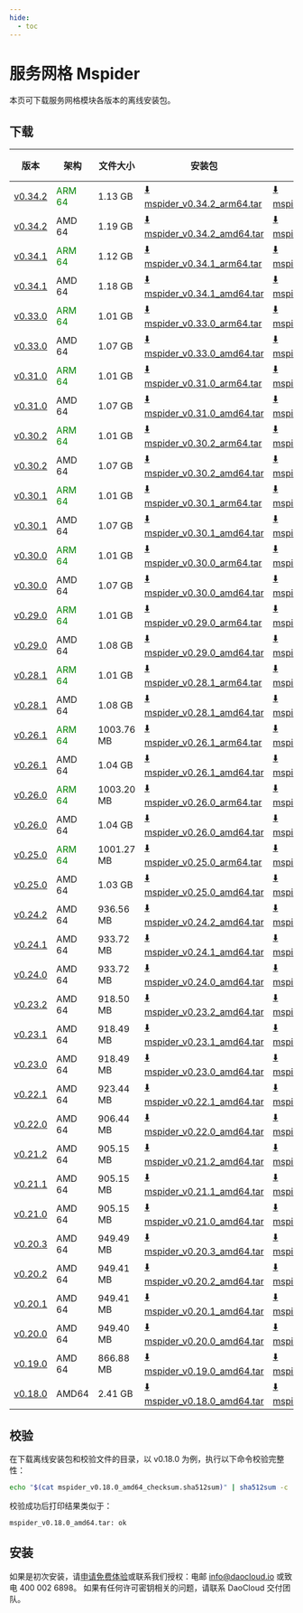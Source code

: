 ```yaml
---
hide:
  - toc
---
```


# 服务网格 Mspider

本页可下载服务网格模块各版本的离线安装包。

## 下载

| 版本 | 架构 | 文件大小 | 安装包 | 校验文件 | 更新日期 |
| ---- | --- | ------ | ------ | ------ | ------- |
| [v0.34.2](../../mspider/intro/release-notes.md) | <font color="green">ARM 64</font> | 1.13 GB | [:arrow_down: mspider_v0.34.2_arm64.tar](https://qiniu-download-public.daocloud.io/DaoCloud_Enterprise/mspider_v0.34.2_arm64.tar) | [:arrow_down: mspider_v0.34.2_arm64_checksum.sha512sum](https://qiniu-download-public.daocloud.io/DaoCloud_Enterprise/mspider_v0.34.2_arm64_checksum.sha512sum) | 2025-04-29 |
| [v0.34.2](../../mspider/intro/release-notes.md) | AMD 64 | 1.19 GB | [:arrow_down: mspider_v0.34.2_amd64.tar](https://qiniu-download-public.daocloud.io/DaoCloud_Enterprise/mspider_v0.34.2_amd64.tar) | [:arrow_down: mspider_v0.34.2_amd64_checksum.sha512sum](https://qiniu-download-public.daocloud.io/DaoCloud_Enterprise/mspider_v0.34.2_amd64_checksum.sha512sum) | 2025-04-29 |
| [v0.34.1](../../mspider/intro/release-notes.md) | <font color="green">ARM 64</font> | 1.12 GB | [:arrow_down: mspider_v0.34.1_arm64.tar](https://qiniu-download-public.daocloud.io/DaoCloud_Enterprise/mspider_v0.34.1_arm64.tar) | [:arrow_down: mspider_v0.34.1_arm64_checksum.sha512sum](https://qiniu-download-public.daocloud.io/DaoCloud_Enterprise/mspider_v0.34.1_arm64_checksum.sha512sum) | 2025-03-24 |
| [v0.34.1](../../mspider/intro/release-notes.md) | AMD 64 | 1.18 GB | [:arrow_down: mspider_v0.34.1_amd64.tar](https://qiniu-download-public.daocloud.io/DaoCloud_Enterprise/mspider_v0.34.1_amd64.tar) | [:arrow_down: mspider_v0.34.1_amd64_checksum.sha512sum](https://qiniu-download-public.daocloud.io/DaoCloud_Enterprise/mspider_v0.34.1_amd64_checksum.sha512sum) | 2025-03-24 |
| [v0.33.0](../../mspider/intro/release-notes.md) | <font color="green">ARM 64</font> | 1.01 GB | [:arrow_down: mspider_v0.33.0_arm64.tar](https://qiniu-download-public.daocloud.io/DaoCloud_Enterprise/mspider_v0.33.0_arm64.tar) | [:arrow_down: mspider_v0.33.0_arm64_checksum.sha512sum](https://qiniu-download-public.daocloud.io/DaoCloud_Enterprise/mspider_v0.33.0_arm64_checksum.sha512sum) | 2025-01-02 |
| [v0.33.0](../../mspider/intro/release-notes.md) | AMD 64 | 1.07 GB | [:arrow_down: mspider_v0.33.0_amd64.tar](https://qiniu-download-public.daocloud.io/DaoCloud_Enterprise/mspider_v0.33.0_amd64.tar) | [:arrow_down: mspider_v0.33.0_amd64_checksum.sha512sum](https://qiniu-download-public.daocloud.io/DaoCloud_Enterprise/mspider_v0.33.0_amd64_checksum.sha512sum) | 2025-01-02 |
| [v0.31.0](../../mspider/intro/release-notes.md) | <font color="green">ARM 64</font> | 1.01 GB | [:arrow_down: mspider_v0.31.0_arm64.tar](https://qiniu-download-public.daocloud.io/DaoCloud_Enterprise/mspider_v0.31.0_arm64.tar) | [:arrow_down: mspider_v0.31.0_arm64_checksum.sha512sum](https://qiniu-download-public.daocloud.io/DaoCloud_Enterprise/mspider_v0.31.0_arm64_checksum.sha512sum) | 2024-11-01 |
| [v0.31.0](../../mspider/intro/release-notes.md) | AMD 64 | 1.07 GB | [:arrow_down: mspider_v0.31.0_amd64.tar](https://qiniu-download-public.daocloud.io/DaoCloud_Enterprise/mspider_v0.31.0_amd64.tar) | [:arrow_down: mspider_v0.31.0_amd64_checksum.sha512sum](https://qiniu-download-public.daocloud.io/DaoCloud_Enterprise/mspider_v0.31.0_amd64_checksum.sha512sum) | 2024-11-01 |
| [v0.30.2](../../mspider/intro/release-notes.md) | <font color="green">ARM 64</font> | 1.01 GB | [:arrow_down: mspider_v0.30.2_arm64.tar](https://qiniu-download-public.daocloud.io/DaoCloud_Enterprise/mspider_v0.30.2_arm64.tar) | [:arrow_down: mspider_v0.30.2_arm64_checksum.sha512sum](https://qiniu-download-public.daocloud.io/DaoCloud_Enterprise/mspider_v0.30.2_arm64_checksum.sha512sum) | 2024-10-31 |
| [v0.30.2](../../mspider/intro/release-notes.md) | AMD 64 | 1.07 GB | [:arrow_down: mspider_v0.30.2_amd64.tar](https://qiniu-download-public.daocloud.io/DaoCloud_Enterprise/mspider_v0.30.2_amd64.tar) | [:arrow_down: mspider_v0.30.2_amd64_checksum.sha512sum](https://qiniu-download-public.daocloud.io/DaoCloud_Enterprise/mspider_v0.30.2_amd64_checksum.sha512sum) | 2024-10-31 |
| [v0.30.1](../../mspider/intro/release-notes.md) | <font color="green">ARM 64</font> | 1.01 GB | [:arrow_down: mspider_v0.30.1_arm64.tar](https://qiniu-download-public.daocloud.io/DaoCloud_Enterprise/mspider_v0.30.1_arm64.tar) | [:arrow_down: mspider_v0.30.1_arm64_checksum.sha512sum](https://qiniu-download-public.daocloud.io/DaoCloud_Enterprise/mspider_v0.30.1_arm64_checksum.sha512sum) | 2024-10-11 |
| [v0.30.1](../../mspider/intro/release-notes.md) | AMD 64 | 1.07 GB | [:arrow_down: mspider_v0.30.1_amd64.tar](https://qiniu-download-public.daocloud.io/DaoCloud_Enterprise/mspider_v0.30.1_amd64.tar) | [:arrow_down: mspider_v0.30.1_amd64_checksum.sha512sum](https://qiniu-download-public.daocloud.io/DaoCloud_Enterprise/mspider_v0.30.1_amd64_checksum.sha512sum) | 2024-10-11 |
| [v0.30.0](../../mspider/intro/release-notes.md) | <font color="green">ARM 64</font> | 1.01 GB | [:arrow_down: mspider_v0.30.0_arm64.tar](https://qiniu-download-public.daocloud.io/DaoCloud_Enterprise/mspider_v0.30.0_arm64.tar) | [:arrow_down: mspider_v0.30.0_arm64_checksum.sha512sum](https://qiniu-download-public.daocloud.io/DaoCloud_Enterprise/mspider_v0.30.0_arm64_checksum.sha512sum) | 2024-09-27 |
| [v0.30.0](../../mspider/intro/release-notes.md) | AMD 64 | 1.07 GB | [:arrow_down: mspider_v0.30.0_amd64.tar](https://qiniu-download-public.daocloud.io/DaoCloud_Enterprise/mspider_v0.30.0_amd64.tar) | [:arrow_down: mspider_v0.30.0_amd64_checksum.sha512sum](https://qiniu-download-public.daocloud.io/DaoCloud_Enterprise/mspider_v0.30.0_amd64_checksum.sha512sum) | 2024-09-27 |
| [v0.29.0](../../mspider/intro/release-notes.md) | <font color="green">ARM 64</font> | 1.01 GB | [:arrow_down: mspider_v0.29.0_arm64.tar](https://qiniu-download-public.daocloud.io/DaoCloud_Enterprise/mspider_v0.29.0_arm64.tar) | [:arrow_down: mspider_v0.29.0_arm64_checksum.sha512sum](https://qiniu-download-public.daocloud.io/DaoCloud_Enterprise/mspider_v0.29.0_arm64_checksum.sha512sum) | 2024-09-02 |
| [v0.29.0](../../mspider/intro/release-notes.md) | AMD 64 | 1.08 GB | [:arrow_down: mspider_v0.29.0_amd64.tar](https://qiniu-download-public.daocloud.io/DaoCloud_Enterprise/mspider_v0.29.0_amd64.tar) | [:arrow_down: mspider_v0.29.0_amd64_checksum.sha512sum](https://qiniu-download-public.daocloud.io/DaoCloud_Enterprise/mspider_v0.29.0_amd64_checksum.sha512sum) | 2024-09-02 |
| [v0.28.1](../../mspider/intro/release-notes.md) | <font color="green">ARM 64</font> | 1.01 GB | [:arrow_down: mspider_v0.28.1_arm64.tar](https://qiniu-download-public.daocloud.io/DaoCloud_Enterprise/mspider_v0.28.1_arm64.tar) | [:arrow_down: mspider_v0.28.1_arm64_checksum.sha512sum](https://qiniu-download-public.daocloud.io/DaoCloud_Enterprise/mspider_v0.28.1_arm64_checksum.sha512sum) | 2024-09-03 |
| [v0.28.1](../../mspider/intro/release-notes.md) | AMD 64 | 1.08 GB | [:arrow_down: mspider_v0.28.1_amd64.tar](https://qiniu-download-public.daocloud.io/DaoCloud_Enterprise/mspider_v0.28.1_amd64.tar) | [:arrow_down: mspider_v0.28.1_amd64_checksum.sha512sum](https://qiniu-download-public.daocloud.io/DaoCloud_Enterprise/mspider_v0.28.1_amd64_checksum.sha512sum) | 2024-09-03 |
| [v0.26.1](../../mspider/intro/release-notes.md) | <font color="green">ARM 64</font> | 1003.76 MB | [:arrow_down: mspider_v0.26.1_arm64.tar](https://qiniu-download-public.daocloud.io/DaoCloud_Enterprise/mspider_v0.26.1_arm64.tar) | [:arrow_down: mspider_v0.26.1_arm64_checksum.sha512sum](https://qiniu-download-public.daocloud.io/DaoCloud_Enterprise/mspider_v0.26.1_arm64_checksum.sha512sum) | 2024-08-02 |
| [v0.26.1](../../mspider/intro/release-notes.md) | AMD 64 | 1.04 GB | [:arrow_down: mspider_v0.26.1_amd64.tar](https://qiniu-download-public.daocloud.io/DaoCloud_Enterprise/mspider_v0.26.1_amd64.tar) | [:arrow_down: mspider_v0.26.1_amd64_checksum.sha512sum](https://qiniu-download-public.daocloud.io/DaoCloud_Enterprise/mspider_v0.26.1_amd64_checksum.sha512sum) | 2024-08-02 |
| [v0.26.0](../../mspider/intro/release-notes.md) | <font color="green">ARM 64</font> | 1003.20 MB | [:arrow_down: mspider_v0.26.0_arm64.tar](https://qiniu-download-public.daocloud.io/DaoCloud_Enterprise/mspider_v0.26.0_arm64.tar) | [:arrow_down: mspider_v0.26.0_arm64_checksum.sha512sum](https://qiniu-download-public.daocloud.io/DaoCloud_Enterprise/mspider_v0.26.0_arm64_checksum.sha512sum) | 2024-06-03 |
| [v0.26.0](../../mspider/intro/release-notes.md) | AMD 64 | 1.04 GB | [:arrow_down: mspider_v0.26.0_amd64.tar](https://qiniu-download-public.daocloud.io/DaoCloud_Enterprise/mspider_v0.26.0_amd64.tar) | [:arrow_down: mspider_v0.26.0_amd64_checksum.sha512sum](https://qiniu-download-public.daocloud.io/DaoCloud_Enterprise/mspider_v0.26.0_amd64_checksum.sha512sum) | 2024-06-03 |
| [v0.25.0](../../mspider/intro/release-notes.md) | <font color="green">ARM 64</font> | 1001.27 MB | [:arrow_down: mspider_v0.25.0_arm64.tar](https://qiniu-download-public.daocloud.io/DaoCloud_Enterprise/mspider_v0.25.0_arm64.tar) | [:arrow_down: mspider_v0.25.0_arm64_checksum.sha512sum](https://qiniu-download-public.daocloud.io/DaoCloud_Enterprise/mspider_v0.25.0_arm64_checksum.sha512sum) | 2024-04-30 |
| [v0.25.0](../../mspider/intro/release-notes.md) | AMD 64 | 1.03 GB | [:arrow_down: mspider_v0.25.0_amd64.tar](https://qiniu-download-public.daocloud.io/DaoCloud_Enterprise/mspider_v0.25.0_amd64.tar) | [:arrow_down: mspider_v0.25.0_amd64_checksum.sha512sum](https://qiniu-download-public.daocloud.io/DaoCloud_Enterprise/mspider_v0.25.0_amd64_checksum.sha512sum) | 2024-04-30 |
| [v0.24.2](../../mspider/intro/release-notes.md) | AMD 64 | 936.56 MB | [:arrow_down: mspider_v0.24.2_amd64.tar](https://qiniu-download-public.daocloud.io/DaoCloud_Enterprise/mspider_v0.24.2_amd64.tar) | [:arrow_down: mspider_v0.24.2_amd64_checksum.sha512sum](https://qiniu-download-public.daocloud.io/DaoCloud_Enterprise/mspider_v0.24.2_amd64_checksum.sha512sum) | 2024-04-17 |
| [v0.24.1](../../mspider/intro/release-notes.md) | AMD 64 | 933.72 MB | [:arrow_down: mspider_v0.24.1_amd64.tar](https://qiniu-download-public.daocloud.io/DaoCloud_Enterprise/mspider_v0.24.1_amd64.tar) | [:arrow_down: mspider_v0.24.1_amd64_checksum.sha512sum](https://qiniu-download-public.daocloud.io/DaoCloud_Enterprise/mspider_v0.24.1_amd64_checksum.sha512sum) | 2024-04-01 |
| [v0.24.0](../../mspider/intro/release-notes.md) | AMD 64 | 933.72 MB | [:arrow_down: mspider_v0.24.0_amd64.tar](https://qiniu-download-public.daocloud.io/DaoCloud_Enterprise/mspider_v0.24.0_amd64.tar) | [:arrow_down: mspider_v0.24.0_amd64_checksum.sha512sum](https://qiniu-download-public.daocloud.io/DaoCloud_Enterprise/mspider_v0.24.0_amd64_checksum.sha512sum) | 2024-04-01 |
| [v0.23.2](../../mspider/intro/release-notes.md) | AMD 64 | 918.50 MB | [:arrow_down: mspider_v0.23.2_amd64.tar](https://qiniu-download-public.daocloud.io/DaoCloud_Enterprise/mspider_v0.23.2_amd64.tar) | [:arrow_down: mspider_v0.23.2_amd64_checksum.sha512sum](https://qiniu-download-public.daocloud.io/DaoCloud_Enterprise/mspider_v0.23.2_amd64_checksum.sha512sum) | 2024-03-20 |
| [v0.23.1](../../mspider/intro/release-notes.md) | AMD 64 | 918.49 MB | [:arrow_down: mspider_v0.23.1_amd64.tar](https://qiniu-download-public.daocloud.io/DaoCloud_Enterprise/mspider_v0.23.1_amd64.tar) | [:arrow_down: mspider_v0.23.1_amd64_checksum.sha512sum](https://qiniu-download-public.daocloud.io/DaoCloud_Enterprise/mspider_v0.23.1_amd64_checksum.sha512sum) | 2024-03-14 |
| [v0.23.0](../../mspider/intro/release-notes.md) | AMD 64 | 918.49 MB | [:arrow_down: mspider_v0.23.0_amd64.tar](https://qiniu-download-public.daocloud.io/DaoCloud_Enterprise/mspider_v0.23.0_amd64.tar) | [:arrow_down: mspider_v0.23.0_amd64_checksum.sha512sum](https://qiniu-download-public.daocloud.io/DaoCloud_Enterprise/mspider_v0.23.0_amd64_checksum.sha512sum) | 2024-01-31 |
| [v0.22.1](../../mspider/intro/release-notes.md) | AMD 64 | 923.44 MB | [:arrow_down: mspider_v0.22.1_amd64.tar](https://qiniu-download-public.daocloud.io/DaoCloud_Enterprise/mspider_v0.22.1_amd64.tar) | [:arrow_down: mspider_v0.22.1_amd64_checksum.sha512sum](https://qiniu-download-public.daocloud.io/DaoCloud_Enterprise/mspider_v0.22.1_amd64_checksum.sha512sum) | 2024-01-12 |
| [v0.22.0](../../mspider/intro/release-notes.md) | AMD 64 | 906.44 MB | [:arrow_down: mspider_v0.22.0_amd64.tar](https://qiniu-download-public.daocloud.io/DaoCloud_Enterprise/mspider_v0.22.0_amd64.tar) | [:arrow_down: mspider_v0.22.0_amd64_checksum.sha512sum](https://qiniu-download-public.daocloud.io/DaoCloud_Enterprise/mspider_v0.22.0_amd64_checksum.sha512sum) | 2024-01-02 |
| [v0.21.2](../../mspider/intro/release-notes.md) | AMD 64 | 905.15 MB | [:arrow_down: mspider_v0.21.2_amd64.tar](https://qiniu-download-public.daocloud.io/DaoCloud_Enterprise/mspider_v0.21.2_amd64.tar) | [:arrow_down: mspider_v0.21.2_amd64_checksum.sha512sum](https://qiniu-download-public.daocloud.io/DaoCloud_Enterprise/mspider_v0.21.2_amd64_checksum.sha512sum) | 2023-12-06 |
| [v0.21.1](../../mspider/intro/release-notes.md) | AMD 64 | 905.15 MB | [:arrow_down: mspider_v0.21.1_amd64.tar](https://qiniu-download-public.daocloud.io/DaoCloud_Enterprise/mspider_v0.21.1_amd64.tar) | [:arrow_down: mspider_v0.21.1_amd64_checksum.sha512sum](https://qiniu-download-public.daocloud.io/DaoCloud_Enterprise/mspider_v0.21.1_amd64_checksum.sha512sum) | 2023-12-05 |
| [v0.21.0](../../mspider/intro/release-notes.md) | AMD 64 | 905.15 MB | [:arrow_down: mspider_v0.21.0_amd64.tar](https://qiniu-download-public.daocloud.io/DaoCloud_Enterprise/mspider_v0.21.0_amd64.tar) | [:arrow_down: mspider_v0.21.0_amd64_checksum.sha512sum](https://qiniu-download-public.daocloud.io/DaoCloud_Enterprise/mspider_v0.21.0_amd64_checksum.sha512sum) | 2023-12-04 |
| [v0.20.3](../../mspider/intro/release-notes.md) | AMD 64 | 949.49 MB | [:arrow_down: mspider_v0.20.3_amd64.tar](https://qiniu-download-public.daocloud.io/DaoCloud_Enterprise/mspider_v0.20.3_amd64.tar) | [:arrow_down: mspider_v0.20.3_amd64_checksum.sha512sum](https://qiniu-download-public.daocloud.io/DaoCloud_Enterprise/mspider_v0.20.3_amd64_checksum.sha512sum) | 2023-10-27 |
| [v0.20.2](../../mspider/intro/release-notes.md) | AMD 64 | 949.41 MB | [:arrow_down: mspider_v0.20.2_amd64.tar](https://qiniu-download-public.daocloud.io/DaoCloud_Enterprise/mspider_v0.20.2_amd64.tar) | [:arrow_down: mspider_v0.20.2_amd64_checksum.sha512sum](https://qiniu-download-public.daocloud.io/DaoCloud_Enterprise/mspider_v0.20.2_amd64_checksum.sha512sum) | 2023-10-18 |
| [v0.20.1](../../mspider/intro/release-notes.md) | AMD 64 | 949.41 MB | [:arrow_down: mspider_v0.20.1_amd64.tar](https://qiniu-download-public.daocloud.io/DaoCloud_Enterprise/mspider_v0.20.1_amd64.tar) | [:arrow_down: mspider_v0.20.1_amd64_checksum.sha512sum](https://qiniu-download-public.daocloud.io/DaoCloud_Enterprise/mspider_v0.20.1_amd64_checksum.sha512sum) | 2023-10-13 |
| [v0.20.0](../../mspider/intro/release-notes.md) | AMD 64 | 949.40 MB | [:arrow_down: mspider_v0.20.0_amd64.tar](https://qiniu-download-public.daocloud.io/DaoCloud_Enterprise/mspider_v0.20.0_amd64.tar) | [:arrow_down: mspider_v0.20.0_amd64_checksum.sha512sum](https://qiniu-download-public.daocloud.io/DaoCloud_Enterprise/mspider_v0.20.0_amd64_checksum.sha512sum) | 2023-10-12 |
| [v0.19.0](../../mspider/intro/release-notes.md) | AMD 64 | 866.88 MB | [:arrow_down: mspider_v0.19.0_amd64.tar](https://qiniu-download-public.daocloud.io/DaoCloud_Enterprise/mspider_v0.19.0_amd64.tar) | [:arrow_down: mspider_v0.19.0_amd64_checksum.sha512sum](https://qiniu-download-public.daocloud.io/DaoCloud_Enterprise/mspider_v0.19.0_amd64_checksum.sha512sum) | 2023-08-31 |
| [v0.18.0](../../mspider/intro/release-notes.md) | AMD64 | 2.41 GB | [:arrow_down: mspider_v0.18.0_amd64.tar](https://qiniu-download-public.daocloud.io/DaoCloud_Enterprise/mspider_v0.18.0_x86_64.tar) | [:arrow_down: mspider_v0.18.0_amd64_checksum.sha512sum](https://qiniu-download-public.daocloud.io/DaoCloud_Enterprise/mspider_v0.18.0_x86_64_checksum.sha512sum) | 2023-08-23 |

## 校验

在下载离线安装包和校验文件的目录，以 v0.18.0 为例，执行以下命令校验完整性：

```sh
echo "$(cat mspider_v0.18.0_amd64_checksum.sha512sum)" | sha512sum -c
```

校验成功后打印结果类似于：

```none
mspider_v0.18.0_amd64.tar: ok
```

## 安装

如果是初次安装，请[申请免费体验](../../dce/license0.md)或联系我们授权：电邮 info@daocloud.io 或致电 400 002 6898。
如果有任何许可密钥相关的问题，请联系 DaoCloud 交付团队。
